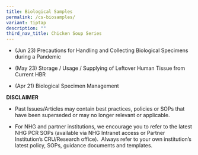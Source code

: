 ```yaml
---
title: Biological Samples
permalink: /cs-biosamples/
variant: tiptap
description: ""
third_nav_title: Chicken Soup Series
---
```

<p></p>
<ul data-tight="true" class="tight">
<li>
<p>(Jun 23) Precautions for Handling and Collecting Biological Specimens
during a Pandemic</p>
</li>
<li>
<p>(May 23) Storage / Usage / Supplying of Leftover Human Tissue from Current
HBR</p>
</li>
<li>
<p>(Apr 21) Biological Specimen Management</p>
</li>
</ul>
<p></p>
<p></p>
<p></p>
<p></p>
<p><strong>DISCLAIMER</strong>
</p>
<ul data-tight="true" class="tight">
<li>
<p>Past Issues/Articles may contain best practices, policies or SOPs that
have been superseded or may no longer relevant or applicable.</p>
</li>
<li>
<p>For NHG and partner institutions, we encourage you to refer to the latest
NHG PCR SOPs (available via NHG Intranet access or Partner Institution’s
CRU/Research office).&nbsp; Always refer to your own institution’s latest
policy, SOPs, guidance documents and templates.</p>
</li>
</ul>
<p></p>